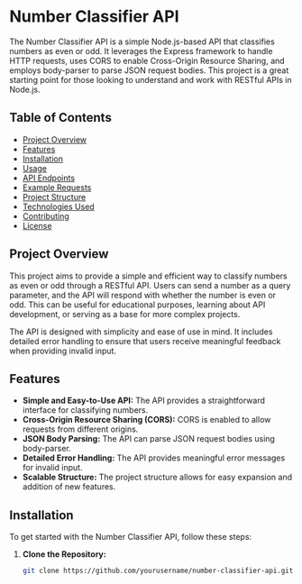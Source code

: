 # Number Classifier API

The Number Classifier API is a simple Node.js-based API that classifies numbers as even or odd. It leverages the Express framework to handle HTTP requests, uses CORS to enable Cross-Origin Resource Sharing, and employs body-parser to parse JSON request bodies. This project is a great starting point for those looking to understand and work with RESTful APIs in Node.js.

## Table of Contents

- [Project Overview](#project-overview)
- [Features](#features)
- [Installation](#installation)
- [Usage](#usage)
- [API Endpoints](#api-endpoints)
- [Example Requests](#example-requests)
- [Project Structure](#project-structure)
- [Technologies Used](#technologies-used)
- [Contributing](#contributing)
- [License](#license)

## Project Overview

This project aims to provide a simple and efficient way to classify numbers as even or odd through a RESTful API. Users can send a number as a query parameter, and the API will respond with whether the number is even or odd. This can be useful for educational purposes, learning about API development, or serving as a base for more complex projects.

The API is designed with simplicity and ease of use in mind. It includes detailed error handling to ensure that users receive meaningful feedback when providing invalid input.

## Features

- **Simple and Easy-to-Use API:** The API provides a straightforward interface for classifying numbers.
- **Cross-Origin Resource Sharing (CORS):** CORS is enabled to allow requests from different origins.
- **JSON Body Parsing:** The API can parse JSON request bodies using body-parser.
- **Detailed Error Handling:** The API provides meaningful error messages for invalid input.
- **Scalable Structure:** The project structure allows for easy expansion and addition of new features.

## Installation

To get started with the Number Classifier API, follow these steps:

1. **Clone the Repository:**
   ```sh
   git clone https://github.com/yourusername/number-classifier-api.git
   ```
